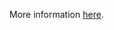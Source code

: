 More information [here](https://docs.bridgecrew.io/docs/ensure-gcp-vertex-ai-workbench-does-not-have-public-ips).
